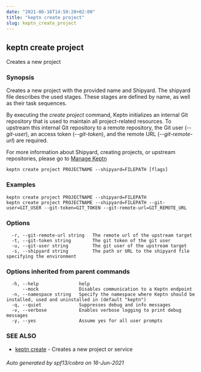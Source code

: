 ```yaml
---
date: "2021-06-16T14:50:20+02:00"
title: "keptn create project"
slug: keptn_create_project
---
```

## keptn create project

Creates a new project

### Synopsis

Creates a new project with the provided name and Shipyard. 
The shipyard file describes the used stages. These stages are defined by name, as well as their task sequences.

By executing the *create project* command, Keptn initializes an internal Git repository that is used to maintain all project-related resources. 
To upstream this internal Git repository to a remote repository, the Git user (*--git-user*), an access token (*--git-token*), and the remote URL (*--git-remote-url*) are required.

For more information about Shipyard, creating projects, or upstream repositories, please go to [Manage Keptn](https://v1.keptn.sh/docs/0.9.x/manage/)


```
keptn create project PROJECTNAME --shipyard=FILEPATH [flags]
```

### Examples

```
keptn create project PROJECTNAME --shipyard=FILEPATH
keptn create project PROJECTNAME --shipyard=FILEPATH --git-user=GIT_USER --git-token=GIT_TOKEN --git-remote-url=GIT_REMOTE_URL
```

### Options

```
  -r, --git-remote-url string   The remote url of the upstream target
  -t, --git-token string        The git token of the git user
  -u, --git-user string         The git user of the upstream target
  -s, --shipyard string         The path or URL to the shipyard file specifying the environment
```

### Options inherited from parent commands

```
  -h, --help               help
      --mock               Disables communication to a Keptn endpoint
  -n, --namespace string   Specify the namespace where Keptn should be installed, used and uninstalled in (default "keptn")
  -q, --quiet              Suppresses debug and info messages
  -v, --verbose            Enables verbose logging to print debug messages
  -y, --yes                Assume yes for all user prompts
```

### SEE ALSO

* [keptn create](../keptn_create/)	 - Creates a new project or service

###### Auto generated by spf13/cobra on 16-Jun-2021
